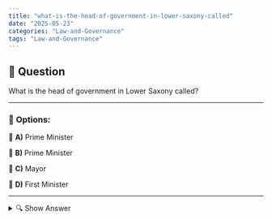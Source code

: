 ```yaml
---
title: "what-is-the-head-of-government-in-lower-saxony-called"
date: "2025-05-23"
categories: "Law-and-Governance"
tags: "Law-and-Governance"
---
```


## 📌 **Question**

What is the head of government in Lower Saxony called?



---

### 📝 **Options:**

🔘 **A)** Prime Minister

🔘 **B)** Prime Minister

🔘 **C)** Mayor

🔘 **D)** First Minister

---

<details>
  <summary>🔍 Show Answer</summary>

  <p>
💡  <b>Correct Answer:</b>  a
  </p>
  <p>
    📖<b>Explanation:</b>
    
  </p>
</details>
